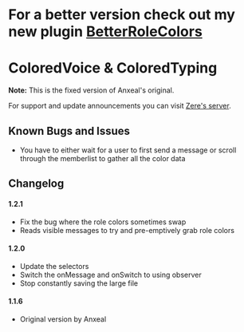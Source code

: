 # For a better version check out my new plugin [BetterRoleColors](https://github.com/rauenzi/BetterDiscordAddons/tree/master/Plugins/BetterRoleColors)

# ColoredVoice & ColoredTyping
**Note:** This is the fixed version of Anxeal's original.

For support and update announcements you can visit [Zere's server](http://discord.zackrauen.com/).

## Known Bugs and Issues

 - You have to either wait for a user to first send a message or scroll through the memberlist to gather all the color data 
 
## Changelog

#### 1.2.1

 - Fix the bug where the role colors sometimes swap
 - Reads visible messages to try and pre-emptively grab role colors

#### 1.2.0

 - Update the selectors
 - Switch the onMessage and onSwitch to using observer
 - Stop constantly saving the large file

#### 1.1.6

 - Original version by Anxeal